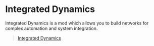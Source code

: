 # Integrated Dynamics

Integrated Dynamics is a mod which allows you to build networks for complex automation and system integration.

> [Integrated Dynamics](https://legacy.curseforge.com/minecraft/mc-mods/integrated-dynamics)
